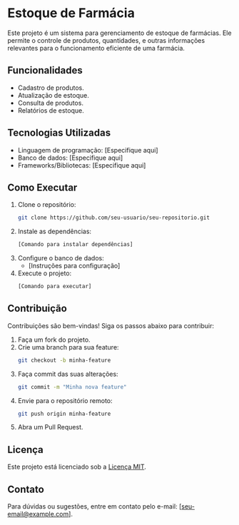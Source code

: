# Estoque de Farmácia

Este projeto é um sistema para gerenciamento de estoque de farmácias. Ele permite o controle de produtos, quantidades, e outras informações relevantes para o funcionamento eficiente de uma farmácia.

## Funcionalidades

- Cadastro de produtos.
- Atualização de estoque.
- Consulta de produtos.
- Relatórios de estoque.

## Tecnologias Utilizadas

- Linguagem de programação: [Especifique aqui]
- Banco de dados: [Especifique aqui]
- Frameworks/Bibliotecas: [Especifique aqui]

## Como Executar

1. Clone o repositório:
    ```bash
    git clone https://github.com/seu-usuario/seu-repositorio.git
    ```
2. Instale as dependências:
    ```bash
    [Comando para instalar dependências]
    ```
3. Configure o banco de dados:
    - [Instruções para configuração]
4. Execute o projeto:
    ```bash
    [Comando para executar]
    ```

## Contribuição

Contribuições são bem-vindas! Siga os passos abaixo para contribuir:

1. Faça um fork do projeto.
2. Crie uma branch para sua feature:
    ```bash
    git checkout -b minha-feature
    ```
3. Faça commit das suas alterações:
    ```bash
    git commit -m "Minha nova feature"
    ```
4. Envie para o repositório remoto:
    ```bash
    git push origin minha-feature
    ```
5. Abra um Pull Request.

## Licença

Este projeto está licenciado sob a [Licença MIT](LICENSE).

## Contato

Para dúvidas ou sugestões, entre em contato pelo e-mail: [seu-email@example.com].